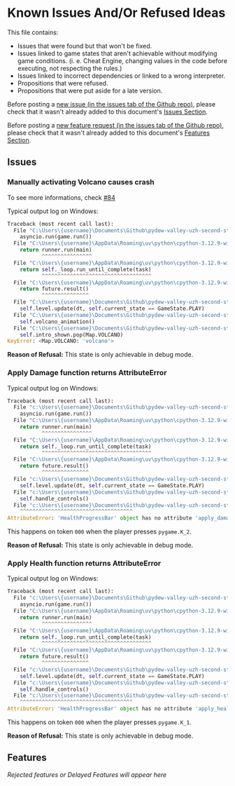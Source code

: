 # Known Issues And/Or Refused Ideas

This file contains:
 - Issues that were found but that won't be fixed.
 - Issues linked to game states that aren't achievable without modifying game conditions. (i. e. Cheat Engine, changing values in the code before executing, not respecting the rules.)
 - Issues linked to incorrect dependencies or linked to a wrong interpreter.
 - Propositions that were refused.
 - Propositions that were put aside for a late version.

Before posting a [new issue (in the issues tab of the Github repo)](https://github.com/sloukit/pydew-valley-uzh-second-study/issues), please check that it wasn't already added to this document's [Issues Section](#issues).

Before posting a [new feature request (in the issues tab of the Github repo)](https://github.com/sloukit/pydew-valley-uzh-second-study/issues), please check that it wasn't already added to this document's [Features Section](#features).

## Issues

### Manually activating Volcano causes crash

To see more informations, check [#84](https://github.com/sloukit/pydew-valley-uzh-second-study/issues/84)

Typical output log on Windows:
```py
Traceback (most recent call last):
  File "C:\Users\{username}\Documents\Github\pydew-valley-uzh-second-study\main.py", line 1166, in <module>
    asyncio.run(game.run())
  File "C:\Users\{username}\AppData\Roaming\uv\python\cpython-3.12.9-windows-x86_64-none\Lib\asyncio\runners.py", line 195, in run
    return runner.run(main)
           ^^^^^^^^^^^^^^^^
  File "C:\Users\{username}\AppData\Roaming\uv\python\cpython-3.12.9-windows-x86_64-none\Lib\asyncio\runners.py", line 118, in run
    return self._loop.run_until_complete(task)
           ^^^^^^^^^^^^^^^^^^^^^^^^^^^^^^^^^^^
  File "C:\Users\{username}\AppData\Roaming\uv\python\cpython-3.12.9-windows-x86_64-none\Lib\asyncio\base_events.py", line 691, in run_until_complete
    return future.result()
           ^^^^^^^^^^^^^^^
  File "C:\Users\{username}\Documents\Github\pydew-valley-uzh-second-study\main.py", line 983, in run
    self.level.update(dt, self.current_state == GameState.PLAY)
  File "C:\Users\{username}\Documents\Github\pydew-valley-uzh-second-study\src\screens\level.py", line 1430, in update
    self.volcano_animation()
  File "C:\Users\{username}\Documents\Github\pydew-valley-uzh-second-study\src\screens\level.py", line 1173, in volcano_animation
    self.intro_shown.pop(Map.VOLCANO)
KeyError: <Map.VOLCANO: 'volcano'>
```

**Reason of Refusal:** This state is only achievable in debug mode.

### Apply Damage function returns AttributeError

Typical output log on Windows:
```py
Traceback (most recent call last):
  File "c:\Users\{username}\Documents\Github\pydew-valley-uzh-second-study\main.py", line 1154, in <module>
    asyncio.run(game.run())
  File "C:\Users\{username}\AppData\Roaming\uv\python\cpython-3.12.9-windows-x86_64-none\Lib\asyncio\runners.py", line 195, in run
    return runner.run(main)
           ^^^^^^^^^^^^^^^^
  File "C:\Users\{username}\AppData\Roaming\uv\python\cpython-3.12.9-windows-x86_64-none\Lib\asyncio\runners.py", line 118, in run
    return self._loop.run_until_complete(task)
           ^^^^^^^^^^^^^^^^^^^^^^^^^^^^^^^^^^^
  File "C:\Users\{username}\AppData\Roaming\uv\python\cpython-3.12.9-windows-x86_64-none\Lib\asyncio\base_events.py", line 691, in run_until_complete
    return future.result()
           ^^^^^^^^^^^^^^^
  File "c:\Users\{username}\Documents\Github\pydew-valley-uzh-second-study\main.py", line 972, in run
    self.level.update(dt, self.current_state == GameState.PLAY)
  File "c:\Users\{username}\Documents\Github\pydew-valley-uzh-second-study\src\screens\level.py", line 1383, in update        
    self.handle_controls()
  File "c:\Users\{username}\Documents\Github\pydew-valley-uzh-second-study\src\screens\level.py", line 755, in handle_controls    self.overlay.health_bar.apply_damage(1)
    ^^^^^^^^^^^^^^^^^^^^^^^^^^^^^^^^^^^^
AttributeError: 'HealthProgressBar' object has no attribute 'apply_damage'
```
This happens on token `000` when the player presses `pygame.K_2`.

**Reason of Refusal:** This state is only achievable in debug mode.

### Apply Health function returns AttributeError

Typical output log on Windows:
```py
Traceback (most recent call last):
  File "c:\Users\{username}\Documents\Github\pydew-valley-uzh-second-study\main.py", line 1154, in <module>
    asyncio.run(game.run())
  File "C:\Users\{username}\AppData\Roaming\uv\python\cpython-3.12.9-windows-x86_64-none\Lib\asyncio\runners.py", line 195, in run
    return runner.run(main)
           ^^^^^^^^^^^^^^^^
  File "C:\Users\{username}\AppData\Roaming\uv\python\cpython-3.12.9-windows-x86_64-none\Lib\asyncio\runners.py", line 118, in run
    return self._loop.run_until_complete(task)
           ^^^^^^^^^^^^^^^^^^^^^^^^^^^^^^^^^^^
  File "C:\Users\{username}\AppData\Roaming\uv\python\cpython-3.12.9-windows-x86_64-none\Lib\asyncio\base_events.py", line 691, in run_until_complete
    return future.result()
           ^^^^^^^^^^^^^^^
  File "c:\Users\{username}\Documents\Github\pydew-valley-uzh-second-study\main.py", line 972, in run
    self.level.update(dt, self.current_state == GameState.PLAY)
  File "c:\Users\{username}\Documents\Github\pydew-valley-uzh-second-study\src\screens\level.py", line 1383, in update        
    self.handle_controls()
  File "c:\Users\{username}\Documents\Github\pydew-valley-uzh-second-study\src\screens\level.py", line 752, in handle_controls    self.overlay.health_bar.apply_health(1)
    ^^^^^^^^^^^^^^^^^^^^^^^^^^^^^^^^^^^^
AttributeError: 'HealthProgressBar' object has no attribute 'apply_health'
```

This happens on token `000` when the player presses `pygame.K_1`.

**Reason of Refusal:** This state is only achievable in debug mode.

## Features

*Rejected features or Delayed Features will appear here*